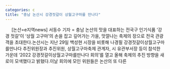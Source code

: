 ```yaml
---
categories: c
title: "충남 논산시 강경젓갈이 상월고구마를 만나다"
---
```

&nbsp;&nbsp;&nbsp;&nbsp; [논산=e지역news] 서동수 기자 = 충남 논산의 맛을 대표하는 전국구 인기식품 ‘강경 젓갈’이 ‘상월 고구마’의 손을 잡고 깊어가는 가을, 맛깔나는 축제의 장으로 전국 관광객을 초대한다.논산시는 지난 29일 백성현 시장을 비롯해 나경필 강경젓갈이상월고구마를만나다 추진위원장과 추진위원, 상월고구마축제 관계자, 시 유관부서장 등이 참석한 가운데 ‘2022 강경젓갈이상월고구마를만나다 회의’를 열고 올해 축제의 추진 방향을 새로이 모색했다고 밝혔다.이날 회의에 모인 위원들은 논산의 또 다른 